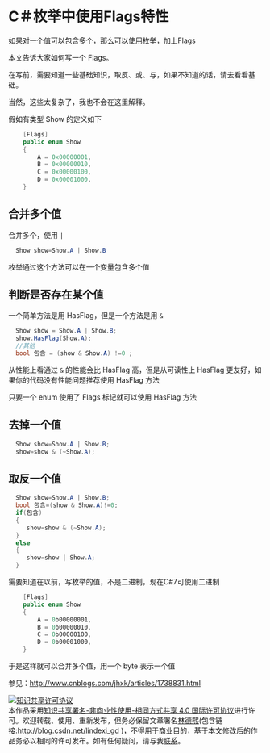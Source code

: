 # C＃枚举中使用Flags特性

如果对一个值可以包含多个，那么可以使用枚举，加上Flags

本文告诉大家如何写一个 Flags。


<!--more-->
<!-- CreateTime:2019/9/2 12:57:37 -->


<div id="toc"></div>

在写前，需要知道一些基础知识，取反、或、与，如果不知道的话，请去看看基础。

当然，这些太复杂了，我也不会在这里解释。

假如有类型 Show 的定义如下


```csharp
    [Flags]
    public enum Show
    {
        A = 0x00000001,
        B = 0x00000010,
        C = 0x00000100,
        D = 0x00001000,
    }
```


## 合并多个值

合并多个，使用 `|`


```csharp
  Show show=Show.A | Show.B
```

枚举通过这个方法可以在一个变量包含多个值

## 判断是否存在某个值

一个简单方法是用 HasFlag，但是一个方法是用 `&` 


```csharp
  Show show = Show.A | Show.B;
  show.HasFlag(Show.A);
  //其他
  bool 包含 = (show & Show.A) !=0 ;
```

从性能上看通过 `&` 的性能会比 HasFlag 高，但是从可读性上 HasFlag 更友好，如果你的代码没有性能问题推荐使用 HasFlag 方法

只要一个 enum 使用了 Flags 标记就可以使用 HasFlag 方法

## 去掉一个值

```csharp
  Show show=Show.A | Show.B;
  show=show & (~Show.A);
```

## 取反一个值


```csharp
  Show show=Show.A | Show.B;
  bool 包含=(show & Show.A)!=0;
  if(包含)
  {
     show=show & (~Show.A);
  }
  else
  {
     show=show | Show.A;
  }
```

需要知道在以前，写枚举的值，不是二进制，现在C#7可使用二进制


```csharp
    [Flags]
    public enum Show
    {
        A = 0b00000001,
        B = 0b00000010,
        C = 0b00000100,
        D = 0b00001000,
    }
```

于是这样就可以合并多个值，用一个 byte 表示一个值

参见：http://www.cnblogs.com/jhxk/articles/1738831.html

<a rel="license" href="http://creativecommons.org/licenses/by-nc-sa/4.0/"><img alt="知识共享许可协议" style="border-width:0" src="https://licensebuttons.net/l/by-nc-sa/4.0/88x31.png" /></a><br />本作品采用<a rel="license" href="http://creativecommons.org/licenses/by-nc-sa/4.0/">知识共享署名-非商业性使用-相同方式共享 4.0 国际许可协议</a>进行许可。欢迎转载、使用、重新发布，但务必保留文章署名[林德熙](http://blog.csdn.net/lindexi_gd)(包含链接:http://blog.csdn.net/lindexi_gd )，不得用于商业目的，基于本文修改后的作品务必以相同的许可发布。如有任何疑问，请与我[联系](mailto:lindexi_gd@163.com)。  